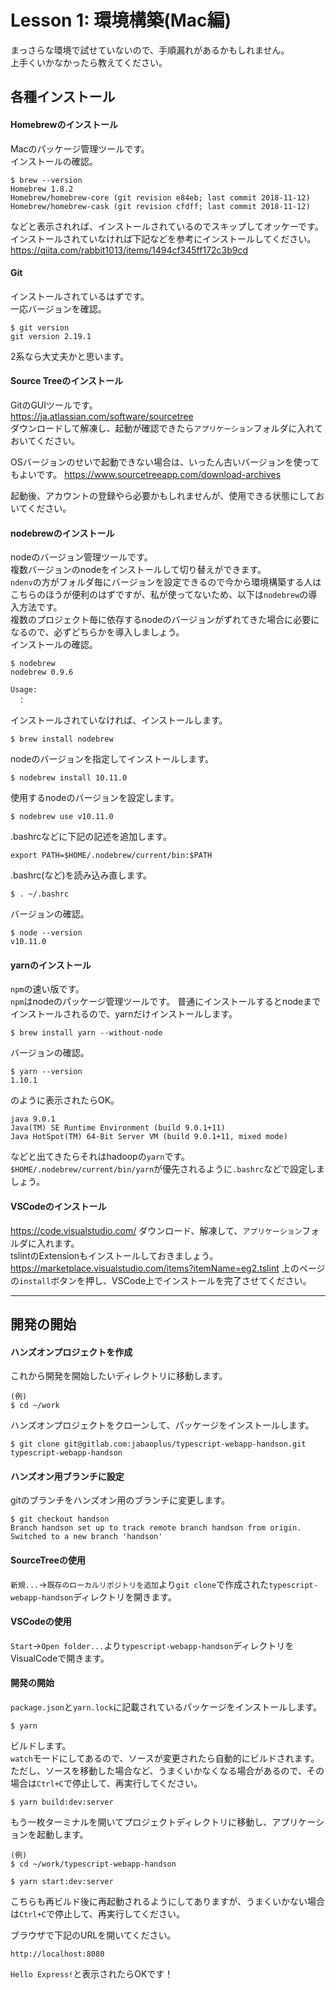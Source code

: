 # Lesson 1: 環境構築(Mac編)
まっさらな環境で試せていないので、手順漏れがあるかもしれません。  
上手くいかなかったら教えてください。
## 各種インストール
#### Homebrewのインストール
Macのパッケージ管理ツールです。  
インストールの確認。
```
$ brew --version
Homebrew 1.8.2
Homebrew/homebrew-core (git revision e84eb; last commit 2018-11-12)
Homebrew/homebrew-cask (git revision cfdff; last commit 2018-11-12)
```
などと表示されれば、インストールされているのでスキップしてオッケーです。  
インストールされていなければ下記などを参考にインストールしてください。
https://qiita.com/rabbit1013/items/1494cf345ff172c3b9cd

#### Git
インストールされているはずです。  
一応バージョンを確認。
```
$ git version
git version 2.19.1
```
2系なら大丈夫かと思います。

#### Source Treeのインストール
GitのGUIツールです。  
https://ja.atlassian.com/software/sourcetree  
ダウンロードして解凍し、起動が確認できたら`アプリケーション`フォルダに入れておいてください。  

OSバージョンのせいで起動できない場合は、いったん古いバージョンを使ってもよいです。
https://www.sourcetreeapp.com/download-archives  

起動後、アカウントの登録やら必要かもしれませんが、使用できる状態にしておいてください。

#### nodebrewのインストール
nodeのバージョン管理ツールです。  
複数バージョンのnodeをインストールして切り替えができます。  
`ndenv`の方がフォルダ毎にバージョンを設定できるので今から環境構築する人はこちらのほうが便利のはずですが、私が使ってないため、以下は`nodebrew`の導入方法です。  
複数のプロジェクト毎に依存するnodeのバージョンがずれてきた場合に必要になるので、必ずどちらかを導入しましょう。  
インストールの確認。  
```
$ nodebrew
nodebrew 0.9.6

Usage:
　：
```
インストールされていなければ、インストールします。
```
$ brew install nodebrew
```
nodeのバージョンを指定してインストールします。
```
$ nodebrew install 10.11.0
```
使用するnodeのバージョンを設定します。
```
$ nodebrew use v10.11.0
```
.bashrcなどに下記の記述を追加します。
```
export PATH=$HOME/.nodebrew/current/bin:$PATH
```
.bashrc(など)を読み込み直します。
```
$ . ~/.bashrc
```
バージョンの確認。
```
$ node --version
v10.11.0
```

#### yarnのインストール
`npm`の速い版です。  
`npm`はnodeのパッケージ管理ツールです。
普通にインストールするとnodeまでインストールされるので、yarnだけインストールします。
```
$ brew install yarn --without-node
```
バージョンの確認。
```
$ yarn --version
1.10.1
```
のように表示されたらOK。
```
java 9.0.1
Java(TM) SE Runtime Environment (build 9.0.1+11)
Java HotSpot(TM) 64-Bit Server VM (build 9.0.1+11, mixed mode)
```
などと出てきたらそれはhadoopの`yarn`です。  
`$HOME/.nodebrew/current/bin/yarn`が優先されるように`.bashrc`などで設定しましょう。

#### VSCodeのインストール
https://code.visualstudio.com/
ダウンロード、解凍して、`アプリケーション`フォルダに入れます。  
tslintのExtensionもインストールしておきましょう。
https://marketplace.visualstudio.com/items?itemName=eg2.tslint
上のページの`install`ボタンを押し、VSCode上でインストールを完了させてください。
***
## 開発の開始
#### ハンズオンプロジェクトを作成
これから開発を開始したいディレクトリに移動します。
```
(例)
$ cd ~/work
```
ハンズオンプロジェクトをクローンして、パッケージをインストールします。
```
$ git clone git@gitlab.com:jabaoplus/typescript-webapp-handson.git typescript-webapp-handson
```
#### ハンズオン用ブランチに設定
gitのブランチをハンズオン用のブランチに変更します。
```
$ git checkout handson
Branch handson set up to track remote branch handson from origin.
Switched to a new branch 'handson'
```

#### SourceTreeの使用
`新規...`->`既存のローカルリポジトリを追加`より`git clone`で作成された`typescript-webapp-handson`ディレクトリを開きます。
#### VSCodeの使用
`Start`->`Open folder...`より`typescript-webapp-handson`ディレクトリをVisualCodeで開きます。

#### 開発の開始
`package.json`と`yarn.lock`に記載されているパッケージをインストールします。
```
$ yarn
```
ビルドします。  
`watch`モードにしてあるので、ソースが変更されたら自動的にビルドされます。  
ただし、ソースを移動した場合など、うまくいかなくなる場合があるので、その場合は`Ctrl+C`で停止して、再実行してください。
```
$ yarn build:dev:server
```
もう一枚ターミナルを開いてプロジェクトディレクトリに移動し、アプリケーションを起動します。  
```
(例)
$ cd ~/work/typescript-webapp-handson
```
```
$ yarn start:dev:server
```
こちらも再ビルド後に再起動されるようにしてありますが、うまくいかない場合は`Ctrl+C`で停止して、再実行してください。

ブラウザで下記のURLを開いてください。
```
http://localhost:8080
```
`Hello Express!`と表示されたらOKです！
